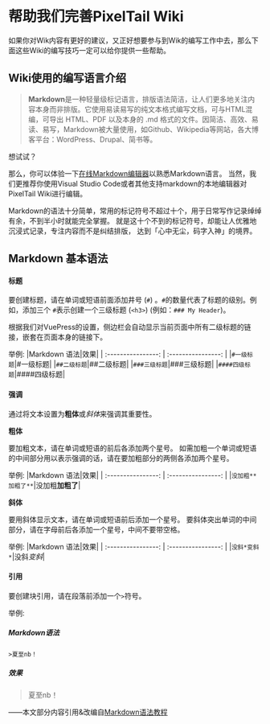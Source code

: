 # 帮助我们完善PixelTail Wiki

如果你对Wik内容有更好的建议，又正好想要参与到Wik的编写工作中去，那么下面这些Wiki的编写技巧一定可以给你提供一些帮助。

## Wiki使用的编写语言介绍

>**Markdown**是一种轻量级标记语言，排版语法简洁，让人们更多地关注内容本身而非排版。它使用易读易写的纯文本格式编写文档，可与HTML混编，可导出 HTML、PDF 以及本身的 .md 格式的文件。因简洁、高效、易读、易写，Markdown被大量使用，如Github、Wikipedia等网站，各大博客平台：WordPress、Drupal、简书等。

想试试？

那么，你可以体验一下[在线Markdown编辑器](https://markdown.com.cn/editor)以熟悉Markdown语言。
当然，我们更推荐你使用Visual Studio Code或者其他支持markdown的本地编辑器对PixelTail Wiki进行编辑。

Markdown的语法十分简单，常用的标记符号不超过十个，用于日常写作记录绰绰有余，不到半小时就能完全掌握。
就是这十个不到的标记符号，却能让人优雅地沉浸式记录，专注内容而不是纠结排版， 达到「心中无尘，码字入神」的境界。

## Markdown 基本语法

#### 标题

要创建标题，请在单词或短语前面添加井号 (`#`) 。`#`的数量代表了标题的级别。例如，添加三个 `#`表示创建一个三级标题 (`<h3>`) (例如：`### My Header`)。
  
根据我们对VuePress的设置，侧边栏会自动显示当前页面中所有二级标题的链接，嵌套在页面本身的链接下。

举例:
|Markdown 语法|效果|
| :----------------: | :----------------: |
|`#一级标题`|#一级标题|
|`##二级标题`|##二级标题|
|`###三级标题`|###三级标题|
|`####四级标题`|####四级标题|

#### 强调

通过将文本设置为**粗体**或*斜体*来强调其重要性。

**粗体**

要加粗文本，请在单词或短语的前后各添加两个星号。
如需加粗一个单词或短语的中间部分用以表示强调的话，请在要加粗部分的两侧各添加两个星号。

举例:
|Markdown 语法|效果|
| :----------------: | :----------------: |
|`没加粗**加粗了**`|没加粗**加粗了**|

**斜体**

要用斜体显示文本，请在单词或短语前后添加一个星号。
要斜体突出单词的中间部分，请在字母前后各添加一个星号，中间不要带空格。

举例:
|Markdown 语法|效果|
| :----------------: | :----------------: |
|`没斜*变斜*`|没斜*变斜*|

#### 引用

要创建块引用，请在段落前添加一个`>`符号。

举例:
##### Markdown语法
`>夏至nb！`
##### 效果
> 夏至nb！


——本文部分内容引用&改编自[Markdown语法教程](https://markdown.com.cn/)
